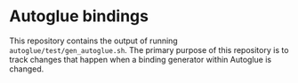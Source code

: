 # Autoglue bindings

This repository contains the output of running `autoglue/test/gen_autoglue.sh`.
The primary purpose of this repository is to track changes that happen when a binding generator within Autoglue is changed.
